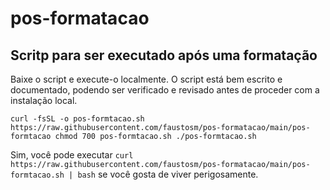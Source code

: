 # pos-formatacao
## Scritp para ser executado após uma formatação

Baixe o script e execute-o localmente. O script está bem escrito e documentado, podendo ser verificado e revisado antes de proceder com a instalação local.

`curl -fsSL -o pos-formtacao.sh https://raw.githubusercontent.com/faustosm/pos-formatacao/main/pos-formtacao
chmod 700 pos-formtacao.sh
./pos-formtacao.sh`

Sim, você pode executar `curl https://raw.githubusercontent.com/faustosm/pos-formatacao/main/pos-formtacao.sh | bash` se você gosta de viver perigosamente.
